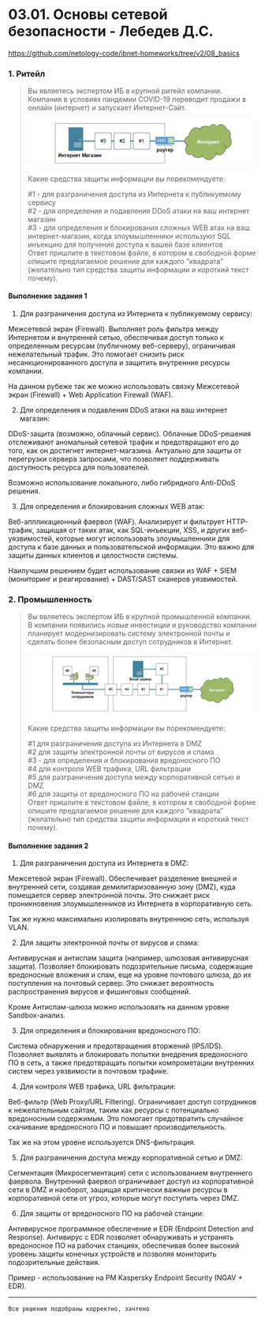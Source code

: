 # 03.01. Основы сетевой безопасности - Лебедев Д.С.
https://github.com/netology-code/ibnet-homeworks/tree/v2/08_basics
### 1. Ритейл
> Вы являетесь экспертом ИБ в крупной ритейл компании. Компания в условиях пандемии COVID-19 переводит продажи в онлайн (интернет) и запускает Интернет-Сайт.
> 
> ![](_att/020301/020301-01-00.png)
> 
> Какие средства защиты информации вы порекомендуете:
> 
> #1 - для разграничения доступа из Интернета к публикуемому сервису  
> #2 - для определения и подавления DDoS атаки на ваш интернет магазин  
> #3 - для определения и блокирования сложных WEB атак на ваш интернет-магазин, когда злоумышленники используют SQL инъекцию для получения доступа к вашей базе клиентов  
> Ответ пришлите в текстовом файле, в котором в свободной форме опишите предлагаемое решение для каждого “квадрата” (желательно тип средства защиты информации и короткий текст почему).

#### Выполнение задания 1

1. Для разграничения доступа из Интернета к публикуемому сервису:

Межсетевой экран (Firewall). Выполняет роль фильтра между Интернетом и внутренней сетью, обеспечивая доступ только к определенным ресурсам (публичному веб-серверу), ограничивая нежелательный трафик. Это помогает снизить риск несанкционированного доступа и защитить внутренние ресурсы компании.

На данном рубеже так же можно использовать связку Межсетевой экран (Firewall) + Web Application Firewall (WAF).

2. Для определения и подавления DDoS атаки на ваш интернет магазин:

DDoS-защита (возможно, облачный сервис). Облачные DDoS-решения отслеживают аномальный сетевой трафик и предотвращают его до того, как он достигнет интернет-магазина. Актуально для защиты от перегрузки сервера запросами, что позволяет поддерживать доступность ресурса для пользователей.

Возможно использование локального, либо гибридного Anti-DDoS решения.

3. Для определения и блокирования сложных WEB атак:

Веб-аппликационный фаервол (WAF). Анализирует и фильтрует HTTP-трафик, защищая от таких атак, как SQL-инъекции, XSS, и других веб-уязвимостей, которые могут использовать злоумышленники для доступа к базе данных и пользовательской информации. Это важно для защиты данных клиентов и целостности системы.

Наилучшим решением будет использование связки из WAF + SIEM (мониторинг и реагирование) + DAST/SAST сканеров уязвимостей.

### 2. Промышленность
> Вы являетесь экспертом ИБ в крупной промышленной компании. В компании появились новые инвестиции и руководство компании планирует модернизировать систему электронной почты и сделать более безопасным доступ сотрудников в Интернет.
> 
> ![](_att/020301/020301-02-00.png)
> 
> Какие средства защиты информации вы порекомендуете:
> 
> #1 для разграничения доступа из Интернета в DMZ   
> #2 для защиты электронной почты от вирусов и спама  
> #3 - для определения и блокирования вредоносного ПО  
> #4 для контроля WEB трафика, URL фильтрации  
> #5 для разграничения доступа между корпоративной сетью и DMZ  
> #6 для защиты от вредоносного ПО на рабочей станции  
> Ответ пришлите в текстовом файле, в котором в свободной форме опишите предлагаемое решение для каждого “квадрата” (желательно тип средства защиты информации и короткий текст почему).
> 
#### Выполнение задания 2

1. Для разграничения доступа из Интернета в DMZ:

Межсетевой экран (Firewall). Обеспечивает разделение внешней и внутренней сети, создавая демилитаризованную зону (DMZ), куда помещается сервер электронной почты. Это снижает риск проникновения злоумышленников из Интернета в корпоративную сеть.

Так же нужно максимально изолировать внутреннюю сеть, используя VLAN.

2. Для защиты электронной почты от вирусов и спама:

Антивирусная и антиспам защита (например, шлюзовая антивирусная защита). Позволяет блокировать подозрительные письма, содержащие вредоносные вложения и спам, еще на уровне почтового шлюза, до их поступления на почтовый сервер. Это снижает вероятность распространения вирусов и фишинговых сообщений.

Кроме Антиспам-шлюза можно использовать на данном уровне Sandbox-анализ.

3. Для определения и блокирования вредоносного ПО:

Система обнаружения и предотвращения вторжений (IPS/IDS). Позволяет выявлять и блокировать попытки внедрения вредоносного ПО в сеть, а также предотвращать попытки компрометации внутренних систем через уязвимости в почтовом трафике.

4. Для контроля WEB трафика, URL фильтрации:

Веб-фильтр (Web Proxy/URL Filtering). Ограничивает доступ сотрудников к нежелательным сайтам, таким как ресурсы с потенциально вредоносным содержимым. Это помогает предотвратить случайное скачивание вредоносного ПО и повышает производительность.

Так же на этом уровне используется DNS-фильтрация.

5. Для разграничения доступа между корпоративной сетью и DMZ:

Сегментация (Микросегментация) сети с использованием внутреннего фаервола. Внутренний фаервол ограничивает доступ из корпоративной сети в DMZ и наоборот, защищая критически важные ресурсы в корпоративной сети от угроз, которые могут поступить через DMZ.

6. Для защиты от вредоносного ПО на рабочей станции:

Антивирусное программное обеспечение и EDR (Endpoint Detection and Response). Антивирус с EDR позволяет обнаруживать и устранять вредоносное ПО на рабочих станциях, обеспечивая более высокий уровень защиты конечных устройств и позволяя мониторить подозрительные действия.

Пример - использование на РМ Kaspersky Endpoint Security (NGAV + EDR).

---
```
Все решения подобраны корректно, зачтено
```